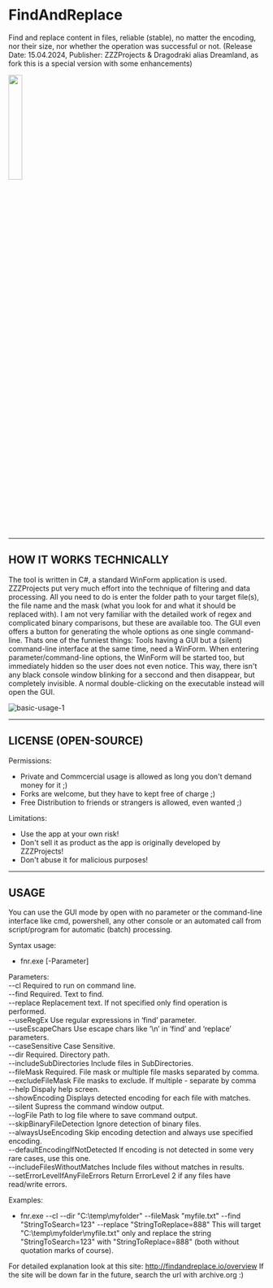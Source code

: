 # FindAndReplace
Find and replace content in files, reliable (stable), no matter the encoding, nor their size, nor whether the operation was successful or not.
(Release Date: 15.04.2024, Publisher: ZZZProjects & Dragodraki alias Dreamland, as fork this is a special version with some enhancements)
<br/>

[<img src="https://user-images.githubusercontent.com/76787321/197257488-1b7aa8e9-9b6f-4600-949e-8ff477cb4bf4.png" width="23%"></img>](https://github.com/Dragodraki/BringExeToFront/releases/latest/download/BringExeToFront.exe)
<br/>

-------------------------------
HOW IT WORKS TECHNICALLY
-------------------------------
The tool is written in C#, a standard WinForm application is used. ZZZProjects put very much effort into the technique of filtering and data processing. All you need to do is enter the folder path to your target file(s), the file name and the mask (what you look for and what it should be replaced with). I am not very familiar with the detailed work of regex and complicated binary comparisons, but these are available too. The GUI even offers a button for generating the whole options as one single command-line.
Thats one of the funniest things: Tools having a GUI but a (silent) command-line interface at the same time, need a WinForm. When entering parameter/command-line options, the WinForm will be started too, but immediately hidden so the user does not even notice. This way, there isn't any black console window blinking for a seccond and then disappear, but completely invisible. A normal double-clicking on the executable instead will open the GUI.

![basic-usage-1](https://github.com/Dragodraki/FNR---Find-and-replace/assets/76787321/8b8d9b48-f4af-4c0b-8255-d77bcc70af97)

-------------------------------
LICENSE (OPEN-SOURCE)
-------------------------------
Permissions:
+ Private and Commcercial usage is allowed as long you don't demand money for it ;)
+ Forks are welcome, but they have to kept free of charge ;)
+ Free Distribution to friends or strangers is allowed, even wanted ;)

Limitations:
- Use the app at your own risk!
- Don't sell it as product as the app is originally developed by ZZZProjects!
- Don't abuse it for malicious purposes!


-------------------------------
USAGE
-------------------------------
You can use the GUI mode by open with no parameter or the command-line interface like cmd, powershell, any other console or an automated call from script/program for automatic (batch) processing.

Syntax usage:  
- fnr.exe [-Parameter]<br/>

Parameters:  
--cl 	  Required to run on command line.<br/>
--find 	  Required. Text to find.<br/>
--replace 	  Replacement text. If not specified only find operation is performed.<br/>
--useRegEx 	  Use regular expressions in ‘find’ parameter.<br/>
--useEscapeChars 	  Use escape chars like ‘\n’ in ‘find’ and ‘replace’ parameters.<br/>
--caseSensitive 	  Case Sensitive.<br/>
--dir 	  Required. Directory path.<br/>
--includeSubDirectories 	  Include files in SubDirectories.<br/>
--fileMask 	  Required. File mask or multiple file masks separated by comma.<br/>
--excludeFileMask 	  File masks to exclude. If multiple - separate by comma<br/>
--help 	  Dispaly help screen.<br/>
--showEncoding 	  Displays detected encoding for each file with matches.<br/>
--silent 	  Supress the command window output.<br/>
--logFile 	  Path to log file where to save command output.<br/>
--skipBinaryFileDetection 	  Ignore detection of binary files.<br/>
--alwaysUseEncoding 	  Skip encoding detection and always use specified encoding.<br/>
--defaultEncodingIfNotDetected 	  If encoding is not detected in some very rare cases, use this one.<br/>
--includeFilesWithoutMatches   	Include files without matches in results.<br/>
--setErrorLevelIfAnyFileErrors 	  Return ErrorLevel 2 if any files have read/write errors.<br/>

Examples:  
- fnr.exe --cl --dir "C:\temp\myfolder" --fileMask "myfile.txt" --find "StringToSearch=123" --replace "StringToReplace=888"
This will target "C:\temp\myfolder\myfile.txt" only and replace the string "StringToSearch=123" with "StringToReplace=888" (both without quotation marks of course).<br/>

For detailed explanation look at this site: http://findandreplace.io/overview
If the site will be down far in the future, search the url with archive.org :)

